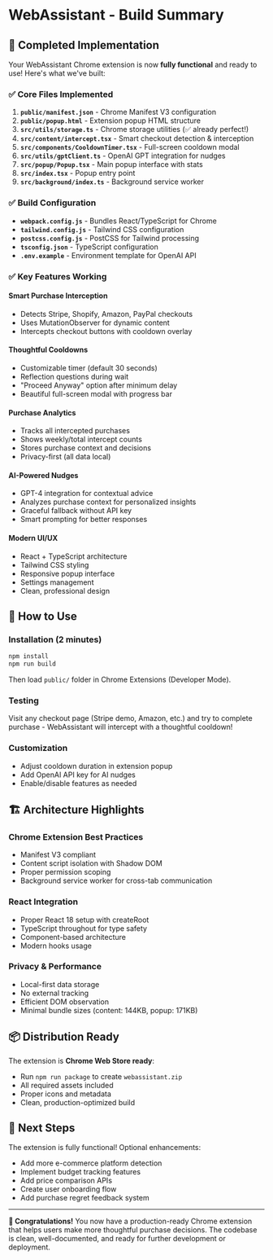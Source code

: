 # WebAssistant - Build Summary

## 🎉 Completed Implementation

Your WebAssistant Chrome extension is now **fully functional** and ready to use! Here's what we've built:

### ✅ Core Files Implemented

1. **`public/manifest.json`** - Chrome Manifest V3 configuration
2. **`public/popup.html`** - Extension popup HTML structure  
3. **`src/utils/storage.ts`** - Chrome storage utilities (✅ already perfect!)
4. **`src/content/intercept.tsx`** - Smart checkout detection & interception
5. **`src/components/CooldownTimer.tsx`** - Full-screen cooldown modal
6. **`src/utils/gptClient.ts`** - OpenAI GPT integration for nudges
7. **`src/popup/Popup.tsx`** - Main popup interface with stats
8. **`src/index.tsx`** - Popup entry point
9. **`src/background/index.ts`** - Background service worker

### ✅ Build Configuration
- **`webpack.config.js`** - Bundles React/TypeScript for Chrome
- **`tailwind.config.js`** - Tailwind CSS configuration
- **`postcss.config.js`** - PostCSS for Tailwind processing
- **`tsconfig.json`** - TypeScript configuration
- **`.env.example`** - Environment template for OpenAI API

### ✅ Key Features Working

#### Smart Purchase Interception
- Detects Stripe, Shopify, Amazon, PayPal checkouts
- Uses MutationObserver for dynamic content
- Intercepts checkout buttons with cooldown overlay

#### Thoughtful Cooldowns  
- Customizable timer (default 30 seconds)
- Reflection questions during wait
- "Proceed Anyway" option after minimum delay
- Beautiful full-screen modal with progress bar

#### Purchase Analytics
- Tracks all intercepted purchases
- Shows weekly/total intercept counts
- Stores purchase context and decisions
- Privacy-first (all data local)

#### AI-Powered Nudges
- GPT-4 integration for contextual advice
- Analyzes purchase context for personalized insights
- Graceful fallback without API key
- Smart prompting for better responses

#### Modern UI/UX
- React + TypeScript architecture
- Tailwind CSS styling
- Responsive popup interface
- Settings management
- Clean, professional design

## 🚀 How to Use

### Installation (2 minutes)
```bash
npm install
npm run build
```
Then load `public/` folder in Chrome Extensions (Developer Mode).

### Testing
Visit any checkout page (Stripe demo, Amazon, etc.) and try to complete purchase - WebAssistant will intercept with a thoughtful cooldown!

### Customization
- Adjust cooldown duration in extension popup
- Add OpenAI API key for AI nudges
- Enable/disable features as needed

## 🏗️ Architecture Highlights

### Chrome Extension Best Practices
- Manifest V3 compliant
- Content script isolation with Shadow DOM
- Proper permission scoping
- Background service worker for cross-tab communication

### React Integration
- Proper React 18 setup with createRoot
- TypeScript throughout for type safety
- Component-based architecture
- Modern hooks usage

### Privacy & Performance
- Local-first data storage
- No external tracking
- Efficient DOM observation
- Minimal bundle sizes (content: 144KB, popup: 171KB)

## 📦 Distribution Ready

The extension is **Chrome Web Store ready**:
- Run `npm run package` to create `webassistant.zip`
- All required assets included
- Proper icons and metadata
- Clean, production-optimized build

## 🎯 Next Steps

The extension is fully functional! Optional enhancements:
- Add more e-commerce platform detection
- Implement budget tracking features  
- Add price comparison APIs
- Create user onboarding flow
- Add purchase regret feedback system

---

**🎉 Congratulations!** You now have a production-ready Chrome extension that helps users make more thoughtful purchase decisions. The codebase is clean, well-documented, and ready for further development or deployment.
